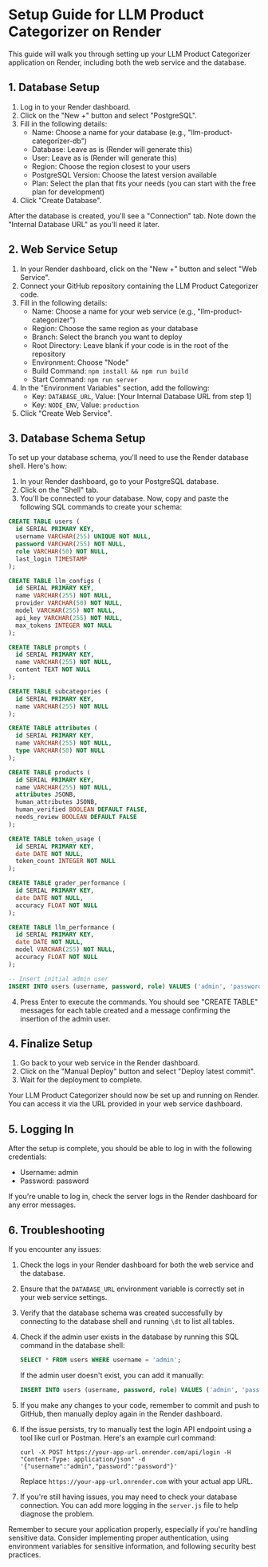 # Setup Guide for LLM Product Categorizer on Render

This guide will walk you through setting up your LLM Product Categorizer application on Render, including both the web service and the database.

## 1. Database Setup

1. Log in to your Render dashboard.
2. Click on the "New +" button and select "PostgreSQL".
3. Fill in the following details:
   - Name: Choose a name for your database (e.g., "llm-product-categorizer-db")
   - Database: Leave as is (Render will generate this)
   - User: Leave as is (Render will generate this)
   - Region: Choose the region closest to your users
   - PostgreSQL Version: Choose the latest version available
   - Plan: Select the plan that fits your needs (you can start with the free plan for development)
4. Click "Create Database".

After the database is created, you'll see a "Connection" tab. Note down the "Internal Database URL" as you'll need it later.

## 2. Web Service Setup

1. In your Render dashboard, click on the "New +" button and select "Web Service".
2. Connect your GitHub repository containing the LLM Product Categorizer code.
3. Fill in the following details:
   - Name: Choose a name for your web service (e.g., "llm-product-categorizer")
   - Region: Choose the same region as your database
   - Branch: Select the branch you want to deploy
   - Root Directory: Leave blank if your code is in the root of the repository
   - Environment: Choose "Node"
   - Build Command: `npm install && npm run build`
   - Start Command: `npm run server`
4. In the "Environment Variables" section, add the following:
   - Key: `DATABASE_URL`, Value: [Your Internal Database URL from step 1]
   - Key: `NODE_ENV`, Value: `production`
5. Click "Create Web Service".

## 3. Database Schema Setup

To set up your database schema, you'll need to use the Render database shell. Here's how:

1. In your Render dashboard, go to your PostgreSQL database.
2. Click on the "Shell" tab.
3. You'll be connected to your database. Now, copy and paste the following SQL commands to create your schema:

```sql
CREATE TABLE users (
  id SERIAL PRIMARY KEY,
  username VARCHAR(255) UNIQUE NOT NULL,
  password VARCHAR(255) NOT NULL,
  role VARCHAR(50) NOT NULL,
  last_login TIMESTAMP
);

CREATE TABLE llm_configs (
  id SERIAL PRIMARY KEY,
  name VARCHAR(255) NOT NULL,
  provider VARCHAR(50) NOT NULL,
  model VARCHAR(255) NOT NULL,
  api_key VARCHAR(255) NOT NULL,
  max_tokens INTEGER NOT NULL
);

CREATE TABLE prompts (
  id SERIAL PRIMARY KEY,
  name VARCHAR(255) NOT NULL,
  content TEXT NOT NULL
);

CREATE TABLE subcategories (
  id SERIAL PRIMARY KEY,
  name VARCHAR(255) NOT NULL
);

CREATE TABLE attributes (
  id SERIAL PRIMARY KEY,
  name VARCHAR(255) NOT NULL,
  type VARCHAR(50) NOT NULL
);

CREATE TABLE products (
  id SERIAL PRIMARY KEY,
  name VARCHAR(255) NOT NULL,
  attributes JSONB,
  human_attributes JSONB,
  human_verified BOOLEAN DEFAULT FALSE,
  needs_review BOOLEAN DEFAULT FALSE
);

CREATE TABLE token_usage (
  id SERIAL PRIMARY KEY,
  date DATE NOT NULL,
  token_count INTEGER NOT NULL
);

CREATE TABLE grader_performance (
  id SERIAL PRIMARY KEY,
  date DATE NOT NULL,
  accuracy FLOAT NOT NULL
);

CREATE TABLE llm_performance (
  id SERIAL PRIMARY KEY,
  date DATE NOT NULL,
  model VARCHAR(255) NOT NULL,
  accuracy FLOAT NOT NULL
);

-- Insert initial admin user
INSERT INTO users (username, password, role) VALUES ('admin', 'password', 'admin');
```

4. Press Enter to execute the commands. You should see "CREATE TABLE" messages for each table created and a message confirming the insertion of the admin user.

## 4. Finalize Setup

1. Go back to your web service in the Render dashboard.
2. Click on the "Manual Deploy" button and select "Deploy latest commit".
3. Wait for the deployment to complete.

Your LLM Product Categorizer should now be set up and running on Render. You can access it via the URL provided in your web service dashboard.

## 5. Logging In

After the setup is complete, you should be able to log in with the following credentials:

- Username: admin
- Password: password

If you're unable to log in, check the server logs in the Render dashboard for any error messages.

## 6. Troubleshooting

If you encounter any issues:

1. Check the logs in your Render dashboard for both the web service and the database.
2. Ensure that the `DATABASE_URL` environment variable is correctly set in your web service settings.
3. Verify that the database schema was created successfully by connecting to the database shell and running `\dt` to list all tables.
4. Check if the admin user exists in the database by running this SQL command in the database shell:

   ```sql
   SELECT * FROM users WHERE username = 'admin';
   ```

   If the admin user doesn't exist, you can add it manually:

   ```sql
   INSERT INTO users (username, password, role) VALUES ('admin', 'password', 'admin');
   ```

5. If you make any changes to your code, remember to commit and push to GitHub, then manually deploy again in the Render dashboard.
6. If the issue persists, try to manually test the login API endpoint using a tool like curl or Postman. Here's an example curl command:

   ```
   curl -X POST https://your-app-url.onrender.com/api/login -H "Content-Type: application/json" -d '{"username":"admin","password":"password"}'
   ```

   Replace `https://your-app-url.onrender.com` with your actual app URL.

7. If you're still having issues, you may need to check your database connection. You can add more logging in the `server.js` file to help diagnose the problem.

Remember to secure your application properly, especially if you're handling sensitive data. Consider implementing proper authentication, using environment variables for sensitive information, and following security best practices.